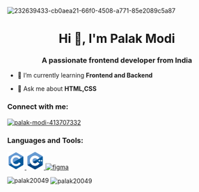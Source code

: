 
![232639433-cb0aea21-66f0-4508-a771-85e2089c5a87](https://github.com/user-attachments/assets/3072832c-2fa2-4e82-90a1-115b9abb352d)

<h1 align="center">Hi 👋, I'm Palak Modi</h1>
<h3 align="center">A passionate frontend developer from India</h3>

- 🌱 I’m currently learning **Frontend and Backend**

- 💬 Ask me about **HTML,CSS**

<h3 align="left">Connect with me:</h3>
<p align="left">
<a href="https://linkedin.com/in/palak-modi-413707332" target="blank"><img align="center" src="https://raw.githubusercontent.com/rahuldkjain/github-profile-readme-generator/master/src/images/icons/Social/linked-in-alt.svg" alt="palak-modi-413707332" height="30" width="40" /></a>
</p>

<h3 align="left">Languages and Tools:</h3>
<p align="left"> <a href="https://www.cprogramming.com/" target="_blank" rel="noreferrer"> <img src="https://raw.githubusercontent.com/devicons/devicon/master/icons/c/c-original.svg" alt="c" width="40" height="40"/> </a> <a href="https://www.w3schools.com/cpp/" target="_blank" rel="noreferrer"> <img src="https://raw.githubusercontent.com/devicons/devicon/master/icons/cplusplus/cplusplus-original.svg" alt="cplusplus" width="40" height="40"/> </a> <a href="https://www.figma.com/" target="_blank" rel="noreferrer"> <img src="https://www.vectorlogo.zone/logos/figma/figma-icon.svg" alt="figma" width="40" height="40"/> </a> </p>

<p><img align="left" src="https://github-readme-stats.vercel.app/api/top-langs?username=palak20049&show_icons=true&locale=en&layout=compact" alt="palak20049" /></p>

<p>&nbsp;<img align="center" src="https://github-readme-stats.vercel.app/api?username=palak20049&show_icons=true&locale=en" alt="palak20049" /></p>
